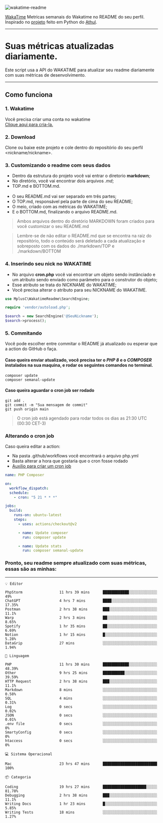 ![wakatime-readme](https://socialify.git.ci/bymatheus/wakatime-readme/image?description=1&descriptionEditable=M%C3%A9tricas%20semanais%20do%20Wakatime%20no%20seu%20README%20de%20perfil.&font=KoHo&forks=1&language=1&owner=1&pattern=Signal&stargazers=1&theme=Dark)

[WakaTime](https://wakatime.com) Metricas semanais do Wakatime no README do seu perfil. <br>
Inspirado no [projeto](https://github.com/athul/waka-readme) feito em Python do [Athul](https://github.com/athul).
___

# Suas métricas atualizadas diariamente.
Este script usa a API do WAKATIME para atualizar seu readme diariamente com suas métricas de desenvolvimento.

___

## Como funciona

### 1. Wakatime
Você precisa criar uma conta no wakatime <br>
[Clique aqui para cria-la.](https://wakatime.com) 

### 2. Download
Clone ou baixe este projeto e cole dentro do repositório do seu perfil <nickname/nickname>.

### 3. Customizando o readme com seus dados
- Dentro da estrutura do projeto você vai entrar o diretorio **markdown**;  
- No diretório, você vai encontrar dois arquivos *.md*;
- TOP.md e BOTTOM.md.
<br><br>
- O seu README.md vai ser separado em três partes; 
- O TOP.md, responsável pela parte de cima do seu README;
- O meio, criado com as métricas do WAKATIME;
- E o BOTTOM.md, finalizando o arquivo README.md.<br>

> Ambos arquivos dentro do diretório MARKDOWN foram criados para você customizar o seu README.md

> Lembre-se de não editar o README.md que se encontra na raiz do repositório, todo o conteúdo será deletado a cada atualização e sobreposto com os dados do ./markdown/TOP e ./markdown/BOTTOM

### 4. Inserindo seu nick no WAKATIME
- No arquivo **cron.php** você vai encontrar um objeto sendo instânciado e um atributo sendo enviado como parâmetro para o construtor do objeto;
- Esse atributo se trata do NICKNAME do WAKATIME;
- Você precisa alterar o atributo para seu NICKNAME do WAKATIME.

```php
use MplusC\WakatimeReadme\SearchEngine;

require 'vendor/autoload.php';

$search = new SearchEngine('@SeuNickname');
$search->process();
```

### 5. Commitando
Você pode escolher entre commitar o README já atualizado ou esperar que a action do GitHub o faça. <br>

#### Caso queira enviar atualizado, você precisa ter o *PHP 8* e o *COMPOSER* instalados na sua maquina, e rodar os seguintes comandos no terminal.
```composer
composer update
composer semanal-update 
```

#### Caso queira aguardar o cron job ser rodado 
```git 
git add .
git commit -m "Sua mensagem de commit"
git push origin main
```

>O cron job está agendado para rodar todos os dias as 21:30 UTC (00:30 CET-3) 

### Alterando o cron job
Caso queira editar a action:

- Na pasta .github/workflows você encontrará o arquivo php.yml
- Basta alterar a hora que gostaria que o cron fosse rodado
- [Auxilio para criar um cron job](https://crontab.guru)

```yml
name: PHP Composer

on:
  workflow_dispatch:
  schedule:
    - cron: "5 21 * * *"

jobs:
  build:
    runs-on: ubuntu-latest
    steps:
      - uses: actions/checkout@v2

      - name: Update composer
        run: composer update

      - name: Update stats
        run: composer semanal-update
```

### Pronto, seu readme sempre atualizado com suas métricas, essas são as minhas:

___
```text
💡 Editor

PhpStorm                 11 hrs 39 mins      ████████████░░░░░░░░░░░░░        49%
ChatGPT                  4 hrs 7 mins        ████░░░░░░░░░░░░░░░░░░░░░     17.35%
Postman                  2 hrs 38 mins       ███░░░░░░░░░░░░░░░░░░░░░░      11.1%
Warp                     2 hrs 3 mins        ██░░░░░░░░░░░░░░░░░░░░░░░      8.65%
Spotify                  1 hr 35 mins        ██░░░░░░░░░░░░░░░░░░░░░░░      6.69%
Notion                   1 hr 15 mins        █░░░░░░░░░░░░░░░░░░░░░░░░      5.28%
DataGrip                 27 mins             ░░░░░░░░░░░░░░░░░░░░░░░░░      1.94%
```
```text
💬 Linguagem

PHP                      11 hrs 30 mins      ████████████░░░░░░░░░░░░░     48.39%
Other                    9 hrs 25 mins       ██████████░░░░░░░░░░░░░░░     39.59%
HTTP Request             2 hrs 38 mins       ███░░░░░░░░░░░░░░░░░░░░░░      11.1%
Markdown                 8 mins              ░░░░░░░░░░░░░░░░░░░░░░░░░      0.58%
SQL                      4 mins              ░░░░░░░░░░░░░░░░░░░░░░░░░      0.31%
Log                      0 secs              ░░░░░░░░░░░░░░░░░░░░░░░░░      0.02%
JSON                     0 secs              ░░░░░░░░░░░░░░░░░░░░░░░░░      0.01%
.env file                0 secs              ░░░░░░░░░░░░░░░░░░░░░░░░░         0%
SmartyConfig             0 secs              ░░░░░░░░░░░░░░░░░░░░░░░░░         0%
htaccess                 0 secs              ░░░░░░░░░░░░░░░░░░░░░░░░░         0%
```
```text
💻 Sistema Operacional

Mac                      23 hrs 47 mins      █████████████████████████       100%
```
```text
📦 Categoria

Coding                   19 hrs 27 mins      ████████████████████░░░░░     81.78%
Debugging                2 hrs 38 mins       ███░░░░░░░░░░░░░░░░░░░░░░      11.1%
Writing Docs             1 hr 23 mins        █░░░░░░░░░░░░░░░░░░░░░░░░      5.85%
Writing Tests            18 mins             ░░░░░░░░░░░░░░░░░░░░░░░░░      1.27%
```
